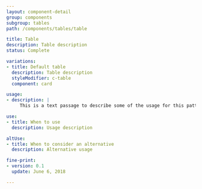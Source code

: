 ```yaml
---
layout: component-detail
group: components
subgroup: tables
path: /components/tables/table

title: Table
description: Table description
status: Complete

variations:
- title: Default table
  description: Table description
  styleModifier: c-table
  component: card

usage:
- description: |
     This is a text passage to describe some of the usage for this pattern.

use:
- title: When to use
  description: Usage description

altUse:
- title: When to consider an alternative
  description: Alternative usage

fine-print:
- version: 0.1
  update: June 6, 2018

---
```

